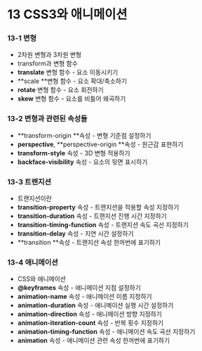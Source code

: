 # 13 CSS3와 애니메이션

### 13-1 변형

* 2차원 변형과 3차원 변형
* transform과 변형 함수
* **translate** 변형 함수 - 요소 이동시키기
* **scale **변형 함수 - 요소 확대/축소하기
* **rotate** 변형 함수 - 요소 회전하기
* **skew** 변형 함수 - 요소를 비틀어 왜곡하기

### 13-2 변형과 관련된 속성들

* **transform-origin **속성 - 변형 기준점 설정하기
* **perspective**, **perspective-origin **속성 - 원근감 표현하기
* **transform-style** 속성 - 3D 변형 적용하기
* **backface-visibility** 속성 - 요소의 뒷면 표시하기

### 13-3 트랜지션

* 트랜지션이란
* **transition-property** 속성 - 트랜지션을 적용할 속성 지정하기
* **transition-duration** 속성 - 트랜지션 진행 시간 지정하기
* **transition-timing-function** 속성 - 트랜지션 속도 곡선 지정하기
* **transition-delay** 속성 - 지연 시간 설정하기
* **transition **속성 - 트랜지션 속성 한꺼번에 표기하기

### 13-4 애니메이션

* CSS와 애니메이션
* **@keyframes** 속성 - 애니메이션 지점 설정하기
* **animation-name** 속성 - 애니메이션 이름 지정하기
* **animation-duration** 속성 - 애니메이션 실행 시간 설정하기
* **animation-direction** 속성 - 애니메이션 방향 지정하기
* **animation-iteration-count** 속성 - 반복 횟수 지정하기
* **animation-timing-function** 속성 - 애니메이션 속도 곡선 지정하기
* **animation** 속성 - 애니메이션 관련 속성 한꺼번에 표기하기



